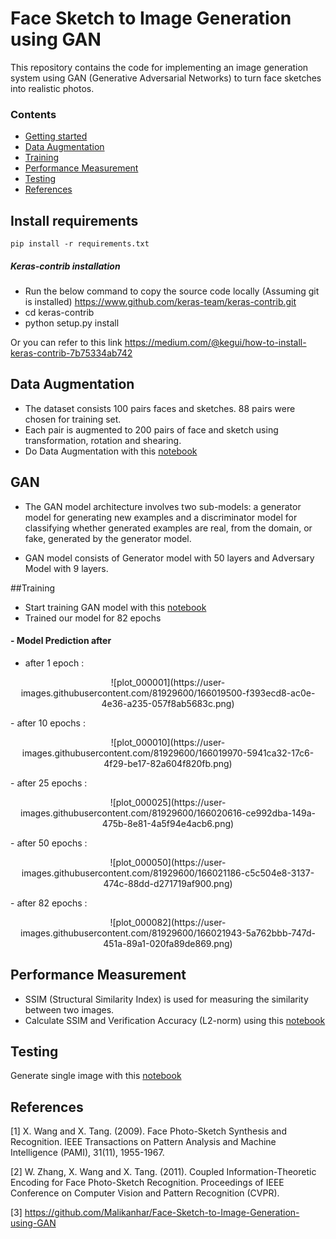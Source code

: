 # Face Sketch to Image Generation using GAN

This repository contains the code for implementing an image generation system using GAN (Generative Adversarial Networks) to turn face sketches into realistic photos. 

### Contents
* [Getting started](#getting-started)
* [Data Augmentation](#data-augmentation)
* [Training](#training)
* [Performance Measurement](#performance-measurement)
* [Testing](#testing)
* [References](#references)

## Install requirements
```
pip install -r requirements.txt
```

##### Keras-contrib installation
-  Run the below command to copy the source code locally (Assuming git is installed)
https://www.github.com/keras-team/keras-contrib.git
- cd keras-contrib
- python setup.py install

Or you can refer to this link https://medium.com/@kegui/how-to-install-keras-contrib-7b75334ab742

## Data Augmentation
 - The dataset consists 100 pairs faces and sketches. 88 pairs were chosen for training set.
 - Each pair is augmented to 200 pairs of face and sketch using transformation, rotation and shearing.
 - Do Data Augmentation with this [notebook](https://github.com/naveenvenk17/Face-Generation-from-Sketch/blob/main/Data%20Augmentation.ipynb)

## GAN
 - The GAN model architecture involves two sub-models: a generator model for generating new examples and a discriminator model for classifying whether generated examples are real, from the domain, or fake, generated by the generator model.

 - GAN model consists of Generator model with 50 layers and Adversary Model with 9 layers. 

##Training

 - Start training GAN model with this [notebook](https://github.com/naveenvenk17/Face-Generation-from-Sketch/blob/main/GAN.ipynb)
 - Trained our model for 82 epochs

#### - Model Prediction after 
 
 - after 1 epoch : 
 <p align="center">
![plot_000001](https://user-images.githubusercontent.com/81929600/166019500-f393ecd8-ac0e-4e36-a235-057f8ab5683c.png)

</p>
 - after 10 epochs : 
 <p align="center">
![plot_000010](https://user-images.githubusercontent.com/81929600/166019970-5941ca32-17c6-4f29-be17-82a604f820fb.png)

</p>
 - after 25 epochs :
  <p align="center">
![plot_000025](https://user-images.githubusercontent.com/81929600/166020616-ce992dba-149a-475b-8e81-4a5f94e4acb6.png)

</p>
 - after 50 epochs : 
 <p align="center">
![plot_000050](https://user-images.githubusercontent.com/81929600/166021186-c5c504e8-3137-474c-88dd-d271719af900.png)

</p>
 - after 82 epochs : 
 <p align="center">
![plot_000082](https://user-images.githubusercontent.com/81929600/166021943-5a762bbb-747d-451a-89a1-020fa89de869.png)

</p>


## Performance Measurement
 - SSIM (Structural Similarity Index) is used for measuring the similarity between two images.
 - Calculate SSIM and Verification Accuracy (L2-norm) using this [notebook](https://github.com/naveenvenk17/Face-Generation-from-Sketch/blob/main/Compute%20SSIM%20and%20L2-norm.ipynb)

## Testing
Generate single image with this [notebook](https://github.com/naveenvenk17/Face-Generation-from-Sketch/blob/main/Testing.ipynb)

## References
<a id="1">[1]</a> 
X. Wang and X. Tang. (2009).
Face Photo-Sketch Synthesis and Recognition. 
IEEE Transactions on Pattern Analysis and Machine Intelligence (PAMI), 31(11), 1955-1967.

<a id="2">[2]</a>
W. Zhang, X. Wang and X. Tang. (2011).
Coupled Information-Theoretic Encoding for Face Photo-Sketch Recognition.
Proceedings of IEEE Conference on Computer Vision and Pattern Recognition (CVPR).

<a id="3">[3]</a>
https://github.com/Malikanhar/Face-Sketch-to-Image-Generation-using-GAN
